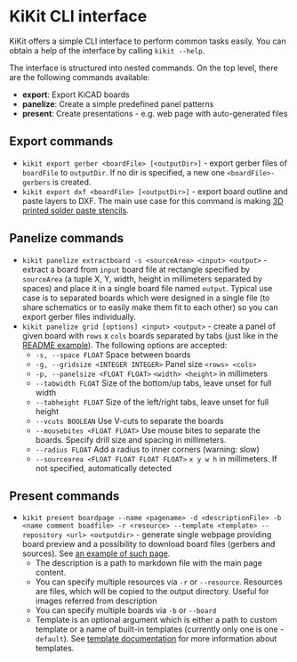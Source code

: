 # KiKit CLI interface

KiKit offers a simple CLI interface to perform common tasks easily. You can
obtain a help of the interface by calling `kikit --help`.

The interface is structured into nested commands. On the top level, there are
the following commands available:

- **export**: Export KiCAD boards
- **panelize**: Create a simple predefined panel patterns
- **present**: Create presentations - e.g. web page with auto-generated files

## Export commands

- `kikit export gerber <boardFile> [<outputDir>]` - export gerber files of
  `boardFile` to `outputDir`. If no dir is specified, a new one
  `<boardFile>-gerbers` is created.
- `kikit export dxf <boardFile> [<outputDir>]` - export board outline and paste
  layers to DXF. The main use case for this command is making [3D printed solder
  paste
  stencils](https://blog.honzamrazek.cz/2020/01/printing-solder-paste-stencils-on-an-sla-printer/).

## Panelize commands

- `kikit panelize extractboard -s <sourceArea> <input> <output>` - extract a
  board from `input` board file at rectangle specified by `sourceArea` (a tuple
  X, Y, width, height in millimeters separated by spaces) and place it in a
  single board file named `output`. Typical use case is to separated boards
  which were designed in a single file (to share schematics or to easily make
  them fit to each other) so you can export gerber files individually.
- `kikit panelize grid [options] <input> <output>` - create a panel of given
  board with `rows` x `cols` boards separated by tabs (just like in the [README
  example](resources/promo.jpg)). The following options are accepted:
  - `-s, --space FLOAT` Space between boards
  - `-g, --gridsize <INTEGER INTEGER>` Panel size `<rows> <cols>`
  - `-p, --panelsize <FLOAT FLOAT>` `<width> <height>` in millimeters
  - `--tabwidth FLOAT` Size of the bottom/up tabs, leave unset for full width
  - `--tabheight FLOAT` Size of the left/right tabs, leave unset for full height
  - `--vcuts BOOLEAN` Use V-cuts to separate the boards
  - `--mousebites <FLOAT FLOAT>` Use mouse bites to separate the boards. Specify
    drill size and spacing in millimeters.
  - `--radius FLOAT` Add a radius to inner corners (warning: slow)
  - `--sourcearea <FLOAT FLOAT FLOAT FLOAT>` `x y w h` in millimeters. If not
    specified, automatically detected

## Present commands

- `kikit present boardpage --name <pagename> -d <descriptionFile> -b <name
  comment boadfile> -r <resource> --template <template> --repository <url>
  <outputdir>` - generate single webpage providing board preview and a
  possibility to download board files (gerbers and sources). See [an example of
  such page](https://roboticsbrno.github.io/RB0002-BatteryPack).
    - The description is a path to markdown file with the main page content.
    - You can specify multiple resources via `-r` or `--resource`. Resources are
      files, which will be copied to the output directory. Useful for images
      referred from description
    - You can specify multiple boards via `-b` or `--board`
    - Template is an optional argument which is either a path to custom template
      or a name of built-in templates (currently only one is one - `default`).
      See [template documentation](present.md) for more information about
      templates.